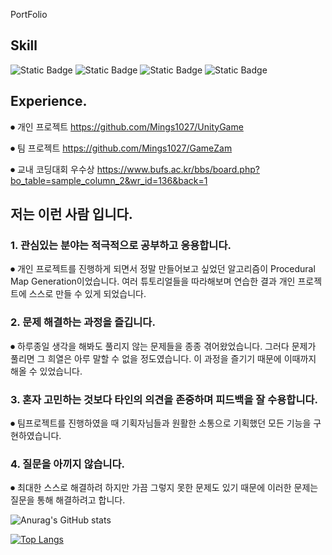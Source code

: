 PortFolio

##  Skill
![Static Badge](https://img.shields.io/badge/Tool-Unity-white)
![Static Badge](https://img.shields.io/badge/Language-C%23-brightgreen)
![Static Badge](https://img.shields.io/badge/Modeling-Blender-orange)
![Static Badge](https://img.shields.io/badge/Version_Control-Github-purple)


## Experience.

⏺︎ 개인 프로젝트 https://github.com/Mings1027/UnityGame

⏺︎ 팀 프로젝트 https://github.com/Mings1027/GameZam

⏺︎ 교내 코딩대회 우수상 https://www.bufs.ac.kr/bbs/board.php?bo_table=sample_column_2&wr_id=136&back=1

## 저는 이런 사람 입니다.

### 1. 관심있는 분야는 적극적으로 공부하고 응용합니다.

⏺︎ 개인 프로젝트를 진행하게 되면서 정말 만들어보고 싶었던 알고리즘이 Procedural Map Generation이었습니다. 여러 튜토리얼들을 따라해보며 연습한 결과 개인 프로젝트에 스스로 만들 수 있게 되었습니다. 

### 2. 문제 해결하는 과정을 즐깁니다.

⏺︎ 하루종일 생각을 해봐도 풀리지 않는 문제들을 종종 겪어왔었습니다. 그러다 문제가 풀리면 그 희열은 아루 말할 수 없을 정도였습니다.
이 과정을 즐기기 때문에 이때까지 해올 수 있었습니다.

### 3. 혼자 고민하는 것보다 타인의 의견을 존중하며 피드백을 잘 수용합니다.

⏺︎ 팀프로젝트를 진행하였을 때 기획자님들과 원활한 소통으로 기획했던 모든 기능을 구현하였습니다.

### 4. 질문을 아끼지 않습니다.

⏺︎ 최대한 스스로 해결하려 하지만 가끔 그렇지 못한 문제도 있기 때문에 이러한 문제는 질문을 통해 해결하려고 합니다.

![Anurag's GitHub stats](https://github-readme-stats.vercel.app/api?username=Mings1027&show_icons=true&theme=github_dark)

[![Top Langs](https://github-readme-stats.vercel.app/api/top-langs/?username=Mings1027&layout=compact)](https://github.com/Mings1027)

